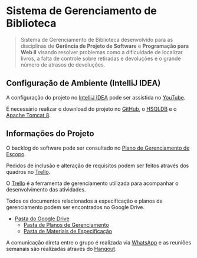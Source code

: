 # Sistema de Gerenciamento de Biblioteca

> Sistema de Gerenciamento de Biblioteca desenvolvido para as disciplinas de **Gerência de Projeto de Software** e **Programação para Web II** visando resolver problemas como a dificuldade de localizar livros, a falta de controle sobre retiradas e devoluções e o grande número de atrasos de devoluções.

## Configuração de Ambiente (IntelliJ IDEA)

A configuração do projeto no [IntelliJ IDEA](https://www.jetbrains.com/idea/) pode ser assistida no [YouTube](https://youtu.be/tsQiRDgXGtE).

É necessário realizar o download do projeto no [GitHub](https://github.com/HilbertoFernandes/GPS), o [HSQLDB](http://hsqldb.org/) e o [Apache Tomcat 8](http://tomcat.apache.org/).

## Informações do Projeto

O backlog do software pode ser consultado no [Plano de Gerenciamento de Escopo](https://docs.google.com/file/d/19x8aAkYNnqyn0Y9bqqa2wEWodO26QKSi5Z60WDMcalI).

Pedidos de inclusão e alteração de requisitos podem ser feitos através dos quadros no [Trello](https://trello.com/projetogps1).

O [Trello](https://trello.com/projetogps1) é a ferramenta de gerenciamento utilizada para acompanhar o desenvolvimento das atividades.

Todos os documentos relacionados a especificação e planos de gerenciamento podem ser encontrados no Google Drive.

+ [Pasta do Google Drive](https://drive.google.com/drive/folders/13TomA2vnhAIREMT23etsLxRN_hSz-TLd)
	+ [Pasta de Planos de Gerenciamento](https://drive.google.com/drive/folders/1sXlorou2zs9ipvwVdwRIT4wE6er8mRA1)
	+ [Pasta de Materiais de Especificação](https://drive.google.com/drive/folders/1RID5Dlo0Naj1qU_yDsBsIYNB5oKrq2nO)

A comunicação direta entre o grupo é realizada via [WhatsApp](https://www.whatsapp.com/) e as reuniões semanais são realizadas através do [Hangout](https://hangouts.google.com/group/88seSO8WDsjOJWu93).
